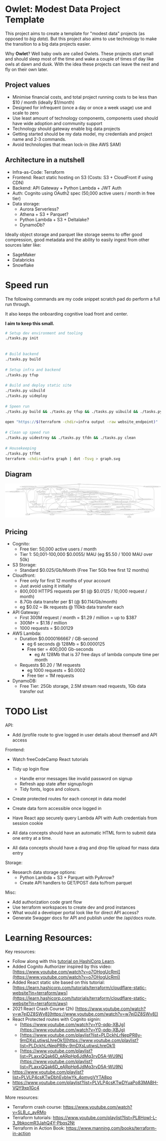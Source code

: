 # Owlet: Modest Data Project Template

This project aims to create a template for "modest data" projects (as opposed to _big data_).
But this project also aims to use technology to make the transition to a big data projects easier.

Why **Owlet**? Well baby owls are called Owlets. These projects start small and should sleep most of the time and wake a couple of times of day like owls at dawn and dusk. With the idea these projects can leave the nest and fly on their own later.

## Project values

 - Minimise financial costs, and total project running costs to be less than $10 / month (ideally $1/month)
 - Designed for infrequent (once a day or once a week usage) use and scale to zero
 - Use least amount of technology components, components used should have wide adoption and community support
 - Technology should gateway enable big data projects
 - Getting started should be my data model, my credentials and project name and 2-3 commands.
 - Avoid technologies that mean lock-in (like AWS SAM)

## Architecture in a nutshell

 - Infra-as-Code: Terraform
 - Frontend: React static hosting on S3 (Costs: S3 + CloudFront if using CDN)
 - Backend: API Gateway + Python Lambda + JWT Auth
 - Auth: Cognito using OAuth2 spec (50,000 active users / month in free tier)
 - Data storage:
   - Aurora Serverless?
   - Athena + S3 + Parquet?
   - Python Lambda + S3 + Deltalake?
   - DynamoDb?


Ideally object storage and parquet like storage seems to offer good compression, good metadata and the ability to easily ingest from other sources later like:
 - SageMaker
 - Databricks
 - Snowflake


# Speed run

The following commands are my code snippet scratch pad do perform a full run through.

It also keeps the onboarding cognitive load front and center. 

**I aim to keep this small.**

```bash
# Setup dev environment and tooling
./tasks.py init


# Build backend
./tasks.py build

# Setup infra and backend
./tasks.py tfup

# Build and deploy static site
./tasks.py uibuild
./tasks.py uideploy

# Speen run
./tasks.py build && ./tasks.py tfup && ./tasks.py uibuild && ./tasks.py uideploy

open "https://$(terraform -chdir=infra output -raw website_endpoint)"

# Clean up speed run
./tasks.py uidestroy && ./tasks.py tfdn && ./tasks.py clean

# Housekeeping
./tasks.py tffmt
terraform -chdir=infra graph | dot -Tsvg > graph.svg
```

## Diagram

![architecture diagram](graph.svg)

## Pricing

 - Cognito: 
    - Free tier: 50,000 active users / month
    - Tier 1: 50,001-100,000 $0.0055/ MAU (eg $5.50 / 1000 MAU over 50k)
 - S3 Storage:
    - Standard $0.025/Gb/Month (Free Tier 5Gb free first 12 months)
 - Cloudfront:
    - Free only for first 12 months of your account
    - Just avoid using it initially
    - 800,000 HTTPS requests per $1 (@ $0.0125 / 10,000 request / month)
    - 8.7Gb data transfer per $1 (@ $0.114/Gb/month)
    - eg $0.02 ~ 8k requests @ 110kb data transfer each
 - API Gateway:
    - First 300M request / month =  $1.29 / million =  up to $387
    - 300M+ = $1.18 / million
    - 1000 requests = $0.00129
 - AWS Lambda:
    - Duration $0.0000166667 / GB-second
      - eg 6 seconds @ 128Mb = $0.0000125
      - Free tier = 400,000 Gb-seconds
        - eg At 128Mb that is 37 free days of lambda compute time per month
    - Requests $0.20 / 1M requests
      - eg 1000 requests = $0.0002
      - Free tier = 1M requests
 - DynamoDB:
   - Free Tier: 25Gb storage, 2.5M stream read requests, 1Gb data transfer out

# TODO List

API:
 - Add /profile route to give logged in user details about themself and API access

Frontend:

 - Watch freeCodeCamp React tutorials
 - Tidy up login flow
   - Handle error messages like invalid password on signup
   - Refresh app state after signup/login
   - Tidy fonts, logos and colours.
 - Create protected routes for each concept in data model

 - Create data form accessible once logged in
 - Have React app securely query Lambda API with Auth credentials from session cookie
 - All data concepts should have an automatic HTML form to submit data one entry at a time.
 - All data concepts should have a drag and drop file upload for mass data entry

Storage:

 - Research data storage options:
   - Python Lambda + S3 + Parquet with PyArrow?
   - Create API handlers to GET/POST data to/from parquet

Misc:
 - Add authorization code grant flow 
 - Use terraform workspaces to create dev and prod instances
 - What would a developer portal look like for direct API access?
 - Generate Swagger docs for API and publish under the /api/docs route.


# Learning Resources:

Key resources:

 - Follow along with this [tutorial on HashiCorp Learn](https://learn.hashicorp.com/tutorials/terraform/lambda-api-gateway?in=terraform/aws).
 - Added Cognito Authorizer inspired by this video: [https://www.youtube.com/watch?v=o7OHogUcRmI](https://www.youtube.com/watch?v=o7OHogUcRmI)
 - Added React static site based on this tutorial: [https://learn.hashicorp.com/tutorials/terraform/cloudflare-static-website?in=terraform/aws](https://learn.hashicorp.com/tutorials/terraform/cloudflare-static-website?in=terraform/aws)
 - 2021 React Crash Course (2h) [https://www.youtube.com/watch?v=w7ejDZ8SWv8](https://www.youtube.com/watch?v=w7ejDZ8SWv8])
 - React Protected routes with Cognito signin:
    - [https://www.youtube.com/watch?v=Y0-qdp-XBJg](https://www.youtube.com/watch?v=Y0-qdp-XBJg)
    - [https://www.youtube.com/playlist?list=PLDckhLrNepPR8y-9mDXsLutiwsLhreOk1](https://www.youtube.com/playlist?list=PLDckhLrNepPR8y-9mDXsLutiwsLhreOk1)
    - [https://www.youtube.com/playlist?list=PLaxxQQak6D_eARpHp6JdMq3rvD5A-WU9N](https://www.youtube.com/playlist?list=PLaxxQQak6D_eARpHp6JdMq3rvD5A-WU9N)
 - https://www.youtube.com/playlist?list=PLVLP4csKTwDbhEybIwYk_4pmygVYTA8po
 - https://www.youtube.com/playlist?list=PLVLP4csKTwDYuaPo83MABH-VQY9xp1Gc4

More resources:

 - Terraform crash course: https://www.youtube.com/watch?v=SLB_c_ayRMo
 - Terraform tutorials: https://www.youtube.com/playlist?list=PL8HowI-L-3_9bkocmR3JahQ4Y-Pbqs2Nt
 - Terraform in Action Book: https://www.manning.com/books/terraform-in-action
